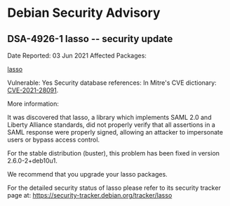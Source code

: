 
Debian Security Advisory
========================


DSA-4926-1 lasso -- security update
-----------------------------------



Date Reported:
03 Jun 2021
Affected Packages:

[lasso](https://packages.debian.org/src:lasso)

Vulnerable:
Yes
Security database references:
In Mitre's CVE dictionary: [CVE-2021-28091](https://security-tracker.debian.org/tracker/CVE-2021-28091).  

More information:

It was discovered that lasso, a library which implements SAML 2.0 and
Liberty Alliance standards, did not properly verify that all assertions
in a SAML response were properly signed, allowing an attacker to
impersonate users or bypass access control.


For the stable distribution (buster), this problem has been fixed in
version 2.6.0-2+deb10u1.


We recommend that you upgrade your lasso packages.


For the detailed security status of lasso please refer to its security
tracker page at:
<https://security-tracker.debian.org/tracker/lasso>





